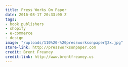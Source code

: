 ```yaml
---
title: Press Works On Paper
date: 2016-08-17 20:33:00 Z
tags:
- book publishers
- shopify
- e-commerce
- design
image: "/uploads/110%20-%20pressworksonpaper@2x.jpg"
store-link: http://pressworksonpaper.com
credit: Brent Freaney
credit-link: http://www.brentfreaney.us
---
```


